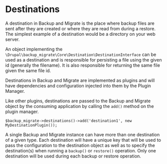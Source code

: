 # Destinations

A destination in Backup and Migrate is the place where backup files are sent after they are created or where they are read from during a restore. The simplest example of a destination would be a directory on your web server.

An object implementing the `\Drupal\backup_migrate\Core\Destination\DestinationInterface` can be used as a destination and is responsible for persisting a file using the given id (generally the filename). It is also responsible for returning the same file given the same file id.

Destinations in Backup and Migrate are implemented as plugins and will have dependencies and configuration injected into them by the Plugin Manager.

Like other plugins, destinations are passed to the Backup and Migrate object by the consuming application by calling the `add()` method on the plugin manager.

	$backup_migrate->destinations()->add('destination1', new MyDestinationPlugin());

A single Backup and Migrate instance can have more than one destination of a given type. Each destination will have a unique key that will be used to pass the configuration to the destination object as well as to specify the destination(s) when running a `backup()` or `restore()` operation. Only one destination will be used during each backup or restore operation.
